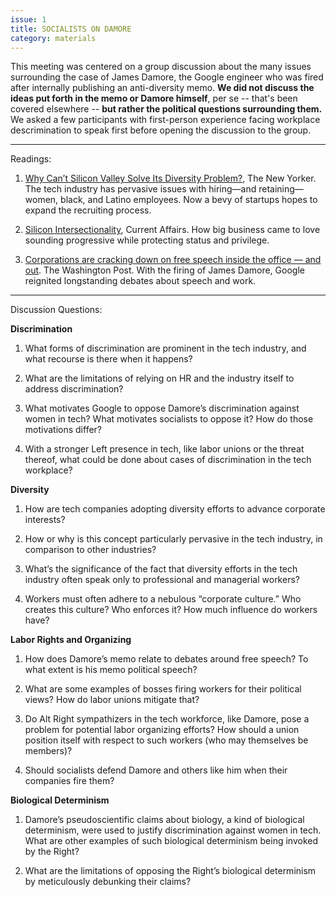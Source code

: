```yaml
---
issue: 1
title: SOCIALISTS ON DAMORE
category: materials
---
```

This meeting was centered on a group discussion about the many issues surrounding the case of James Damore, the Google engineer who was fired after internally publishing an anti-diversity memo. 
**We did not discuss the ideas put forth in the memo or Damore himself**, per se -- that's been covered elsewhere -- **but rather the political questions surrounding them.** We asked a few participants with first-person experience facing workplace descrimination to speak first before opening the discussion to the group.

-------------

Readings:

1. [Why Can’t Silicon Valley Solve Its Diversity Problem?](https://www.newyorker.com/business/currency/why-cant-silicon-valley-solve-its-diversity-problem), The New Yorker.
The tech industry has pervasive issues with hiring—and retaining—women, black, and Latino employees. Now a bevy of startups hopes to expand the recruiting process.

2. [Silicon Intersectionality](https://www.currentaffairs.org/2017/10/silicon-intersectionality), Current Affairs.
How big business came to love sounding progressive while protecting status and privilege.

3. [Corporations are cracking down on free speech inside the office — and out](https://www.washingtonpost.com/outlook/corporations-are-cracking-down-on-free-speech-inside-the-office--and-out/2017/08/10/6a98809a-7baf-11e7-a669-b400c5c7e1cc_story.html?utm_term=.cf2aa681399c). The Washington Post. With the firing of James Damore, Google reignited longstanding debates about speech and work.

-------------

Discussion Questions: 

**Discrimination**

1. What forms of discrimination are prominent in the tech industry, and what recourse is there when it happens?

2. What are the limitations of relying on HR and the industry itself to address discrimination?

3. What motivates Google to oppose Damore’s discrimination against women in tech? What motivates socialists to oppose it? How do those motivations differ?

4. With a stronger Left presence in tech, like labor unions or the threat thereof, what could be done about cases of discrimination in the tech workplace?


**Diversity**

1. How are tech companies adopting diversity efforts to advance corporate interests?

2. How or why is this concept particularly pervasive in the tech industry, in comparison to other industries?

3. What’s the significance of the fact that diversity efforts in the tech industry often speak only to professional and managerial workers?

4. Workers must often adhere to a nebulous “corporate culture.” Who creates this culture? Who enforces it? How much influence do workers have?


**Labor Rights and Organizing**

1. How does Damore’s memo relate to debates around free speech? To what extent is his memo political speech?

2. What are some examples of bosses firing workers for their political views? How do labor unions mitigate that?

3. Do Alt Right sympathizers in the tech workforce, like Damore, pose a problem for potential labor organizing efforts? How should a union position itself with respect to such workers (who may themselves be members)?

4. Should socialists defend Damore and others like him when their companies fire them?


**Biological Determinism**

1. Damore’s pseudoscientific claims about biology, a kind of biological determinism, were used to justify discrimination against women in tech. What are other examples of such biological determinism being invoked by the Right?

2. What are the limitations of opposing the Right’s biological determinism by meticulously debunking their claims? 